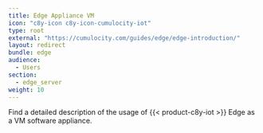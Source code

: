 ```yaml
---
title: Edge Appliance VM
icon: "c8y-icon c8y-icon-cumulocity-iot"
type: root
external: "https://cumulocity.com/guides/edge/edge-introduction/"
layout: redirect
bundle: edge
audience:
  - Users
section:
  - edge_server
weight: 10
---
```


Find a detailed description of the usage of {{< product-c8y-iot >}} Edge as a VM software appliance.
